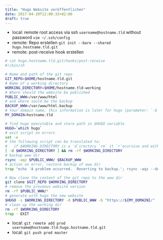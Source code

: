 ```yaml
---
title: "Hugo Website veröffentlichen"
date: 2017-04-20T12:00:33+02:00
draft: true
---
```


* local: remote root access via ssh `username@hostname.tld` without password `vim ~/.ssh/config`
* remote: Repo erstellen `git init --bare --shared hugo.hostname.tld.git`
* remote: post-receive hook erstellen
```bash
# cat hugo.hostname.tld.git/hooks/post-receive
#!/bin/sh

# Name and path of the git repo
GIT_REPO=$HOME/hostname.tld.git
# Name of a working directory
WORKING_DIRECTORY=$HOME/hostname.tld-working
# Where should the website be published
PUBLIC_WWW=/var/www/html
# and where sould be the backup
BACKUP_WWW=/var/www/html.backup
# Your domain name, this information is later for hugo (parameter: `-b`)
MY_DOMAIN=hostname.tld

# find hugo executable and store path in $HUGO variable
HUGO=`which hugo`
# exit script on errors
set -e
# the following script can be translated to:
#   if $WORKING_DIRECTORY is a `d`irectory `rm` it `r`ecursive and with `f`orce
[ -d $WORKING_DIRECTORY ] && rm -rf $WORKING_DIRECTORY
# backup www dir
rsync -aqz $PUBLIC_WWW/ $BACKUP_WWW
# action on error, restore backup of www dir
trap "echo 'A problem occurred.  Reverting to backup.'; rsync -aqz --del $BACKUP_WWW/ $PUBLIC_WWW; rm -rf $WORKING_DIRECTORY" EXIT

# Now clone the content of the git repo to the www dir
git clone $GIT_REPO $WORKING_DIRECTORY
# remove the preveous website version
rm -rf $PUBLIC_WWW/*
# generate with hugo the new website
$HUGO -s $WORKING_DIRECTORY -d $PUBLIC_WWW -b "https://${MY_DOMAIN}/"
# clean up the working dir
rm -rf $WORKING_DIRECTORY
trap - EXIT
```
* local: `git remote add prod username@hostname.tld:hugo.hostname.tld.git`
* local: `git push prod master`
